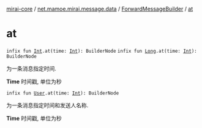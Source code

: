 [mirai-core](../../index.md) / [net.mamoe.mirai.message.data](../index.md) / [ForwardMessageBuilder](index.md) / [at](./at.md)

# at

`infix fun `[`Int`](https://kotlinlang.org/api/latest/jvm/stdlib/kotlin/-int/index.html)`.at(time: `[`Int`](https://kotlinlang.org/api/latest/jvm/stdlib/kotlin/-int/index.html)`): BuilderNode`
`infix fun `[`Long`](https://kotlinlang.org/api/latest/jvm/stdlib/kotlin/-long/index.html)`.at(time: `[`Int`](https://kotlinlang.org/api/latest/jvm/stdlib/kotlin/-int/index.html)`): BuilderNode`

为一条消息指定时间.

**Time**
时间戳, 单位为秒

`infix fun `[`User`](../../net.mamoe.mirai.contact/-user/index.md)`.at(time: `[`Int`](https://kotlinlang.org/api/latest/jvm/stdlib/kotlin/-int/index.html)`): BuilderNode`

为一条消息指定时间和发送人名称.

**Time**
时间戳, 单位为秒

